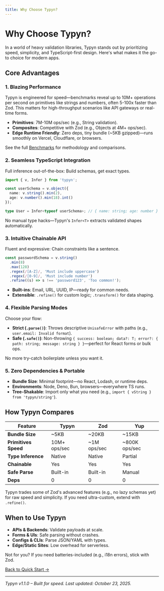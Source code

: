 ```yaml
---
title: Why Choose Typyn?
---
```


# Why Choose Typyn?

In a world of heavy validation libraries, Typyn stands out by prioritizing speed, simplicity, and TypeScript-first design. Here's what makes it the go-to choice for modern apps.

## Core Advantages

### 1. **Blazing Performance**
Typyn is engineered for speed—benchmarks reveal up to 10M+ operations per second on primitives like strings and numbers, often 5-100x faster than Zod. This matters for high-throughput scenarios like API gateways or real-time forms.

- **Primitives**: 7M-10M ops/sec (e.g., String validation).
- **Composites**: Competitive with Zod (e.g., Objects at 4M+ ops/sec).
- **Edge Runtime Friendly**: Zero deps, tiny bundle (~5KB gzipped)—runs smoothly on Vercel, Cloudflare, or browsers.

See the full [Benchmarks](/benchmarks/) for methodology and comparisons.

### 2. **Seamless TypeScript Integration**
Full inference out-of-the-box: Build schemas, get exact types.

```typescript
import { v, Infer } from 'typyn';

const userSchema = v.object({
  name: v.string().min(2),
  age: v.number().min(18).int()
});

type User = Infer<typeof userSchema>; // { name: string; age: number } – Exact!
```

No manual type hacks—Typyn's `Infer<T>` extracts validated shapes automatically.

### 3. **Intuitive Chainable API**
Fluent and expressive: Chain constraints like a sentence.

```typescript
const passwordSchema = v.string()
  .min(8)
  .max(128)
  .regex(/[A-Z]/, 'Must include uppercase')
  .regex(/[0-9]/, 'Must include number')
  .refine((s) => s !== 'password123', 'Too common!');
```

- **Built-ins**: Email, URL, UUID, IP—ready for common needs.
- **Extensible**: `.refine()` for custom logic; `.transform()` for data shaping.

### 4. **Flexible Parsing Modes**
Choose your flow:
- **Strict (`.parse()`)**: Throws descriptive `UnisafeError` with paths (e.g., `user.email: Invalid format`).
- **Safe (`.safe()`)**: Non-throwing `{ success: boolean; data?: T; error?: { path: string; message: string } }`—perfect for React forms or bulk ops.

No more try-catch boilerplate unless you want it.

### 5. **Zero Dependencies & Portable**
- **Bundle Size**: Minimal footprint—no React, Lodash, or runtime deps.
- **Environments**: Node, Deno, Bun, browsers—everywhere TS runs.
- **Tree-Shakable**: Import only what you need (e.g., `import { vString } from 'typyn/string'`).

## How Typyn Compares

| Feature          | Typyn          | Zod            | Yup            |
|------------------|----------------|----------------|----------------|
| **Bundle Size** | ~5KB          | ~20KB         | ~15KB         |
| **Primitives Speed** | 10M+ ops/sec | ~1M ops/sec  | ~800K ops/sec |
| **Type Inference** | Native       | Native        | Partial       |
| **Chainable**   | Yes           | Yes           | Yes           |
| **Safe Parse**  | Built-in      | Built-in      | Manual        |
| **Deps**        | 0             | 0             | 0             |

Typyn trades some of Zod's advanced features (e.g., no lazy schemas yet) for raw speed and simplicity. If you need ultra-custom, extend with `.refine()`.

## When to Use Typyn
- **APIs & Backends**: Validate payloads at scale.
- **Forms & UIs**: Safe parsing without crashes.
- **Configs & CLIs**: Parse JSON/YAML with types.
- **Edge/Static Sites**: Low overhead for serverless.

Not for you? If you need batteries-included (e.g., i18n errors), stick with Zod.

[Back to Quick Start →](/)

---

*Typyn v1.1.0 – Built for speed. Last updated: October 23, 2025.*
